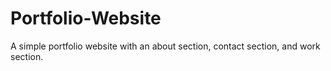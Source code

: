 # Portfolio-Website
A simple portfolio website with an about section, contact section, and work section. 
